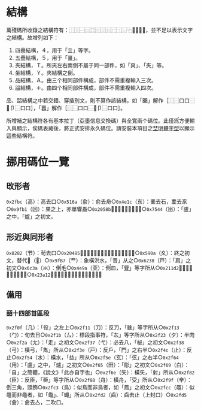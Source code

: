 # 結構

萬殘碼所收錄之結構符有：⿰⿲⿱⿳⿴⿵⿶⿷⿸⿹⿺⿻⿼⿽⿾⿿，並不足以表示文字之結構。故增列如下：

1. 四疊結構，４，用于「亖」等字。
2. 五疊結構，５，用于「畺」。
3. 夾結構，Ｔ。所夾左右兩側不屬于同一部件，如「爽」、「夾」等。
4. 坐結構，Ｙ。夾結構之倒〬。
5. 品結構，Ａ。由三个相同部件構成，部件不需重複輸入三次。
6. 㗊結構，＋。由四个相同部件構成，部件不需重複輸入四次。

品、㗊結構之中若交錯、穿插別文，則不算作該結構，如「嚻」解作［⿲⿱口口⿱𦣻卩⿱口口］，「囂」解作［⿳⿱口口⿱𦣻卩⿱口口］。

所增補之結構符各有基本拉丁（亞墨信息交換碼）與全寬兩个碼位。此僅爲〬方便輸入與顯示，俟碼表蕆後，將正式安排永久碼位。請安裝本項目之[埜明體字型](./埜明體.ttf)以顯示這些結構符。

# 挪用碼位一覽
## 攺形者
`0x2fbc`（⾼）：高去口○`0x516a`（兪）：俞去舟○`0x4e1c`（东）：橐去石，㯻去豕○`0x9fb1`（龱）：果之上，亦單響畾○`0x2058b`（𠖋）：冀、疐所从○`0x7544`（畄）：「盧」之中，「爐」之初文。
## 形近與同形者
`0x8282`（节）：茍去口○`0x20485`（𠒅）：𤕦去土、攴，「襄」之初文○`0x590a`（夊）：終之初文，替代𠂂（𠔾）○`0x9fB7`（龷）：象橫洪水，「昔」从之○`0x6238`（戸）：「肩」之初文○`0x6c3a`（氺）：倒〬毛○`0x4e9a`（亚）：倒〬皿，「舋」等字所从○`0x211d2`（𡇒）：「胃」之初文○`0x23a12`（𣨒）：䌛去言，「鼬」之初文。
## 備用
### 皕十四部首區段
`0x2f0f`（⼏）：「役」之左上○`0x2f11`（⼑）：反刀，「㡭」等字所从○`0x2f13`（⼓）：旬去日○`0x2f1b`（⼛）：標段指事符，「厷」等字所从○`0x2f23`（⼣）：半肉○`0x2f2a`（⼪）：「走」之初文○`0x2f37`（⼷）：必去八，「柲」之初文○`0x2f38`（⼸）：橫弓，「雋」所从○`0x2f3e`（⼾）：反戶，「門」之右半○`0x2f4c`（⽌）：反止○`0x2f54`（⽔）：橫水，「益」所从○`0x2f5e`（⽞）：「弦」之右半○`0x2f64`（⽤）：「盧」之中，「爐」之初文○`0x2f65`（⽥）：「彫」之初文○`0x2f69`（⽩）：「自」之簡體，《說文》「此亦自字也」○`0x2f6e`（⽮）：橫矢，「射」所从○`0x2f82`（⾂）：反臣，「臦」等字所从○`0x2f88`（⾈）：橫舟，「受」所从○`0x2f9f`（⾟）：倒〬三角，頭飾○`0x2fc3`（⿃）：似鳥而非鳥者，如「鳳」之初文○`0x2fcc`（⿌）：似黽而非黽者，如「鼄」、「蠅」所从○`0x2fd2`（⿒）：齒去止（上封口）○`0x2fd5`（⿕）：龠去亼，二吹口。
